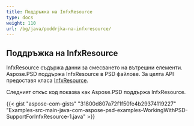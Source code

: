 ```yaml
---
title: Поддръжка на InfxResource
type: docs
weight: 110
url: /bg/java/poddrjka-na-infxresource/
---
```


## **Поддръжка на InfxResource**
InfxResource съдържа данни за смесването на вътрешни елементи. Aspose.PSD поддържа InfxResource в PSD файлове. За целта API предоставя класа [InfxResource](https://reference.aspose.com/java/psd/com.aspose.psd.fileformats.psd.layers.layerresources/InfxResource).

Следният откъс код показва как Aspose.PSD поддържа InfxResource.

{{< gist "aspose-com-gists" "31800d807a72f1f50fe4b29374119227" "Examples-src-main-java-com-aspose-psd-examples-WorkingWithPSD-SupportForInfxResource-1.java" >}}
